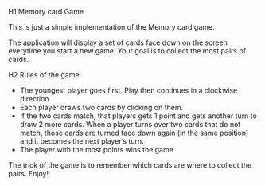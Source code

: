 H1 Memory card Game

This is just a simple implementation of the Memory card game.

The application will display a set of cards face down on the screen everytime you start a new game. Your goal is to collect the most pairs of cards.

H2 Rules of the game

- The youngest player goes first. Play then continues in a clockwise direction.
- Each player draws two cards by clicking on them.
- If the two cards match, that players gets 1 point and gets another turn to draw 2 more cards. When a player turns over two cards that do not match, those cards are turned face down again (in the same position) and it becomes the next player’s turn.
- The player with the most points wins the game

The trick of the game is to remember which cards are where to collect the pairs.
Enjoy!
